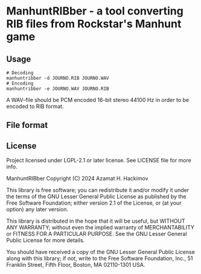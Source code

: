 # ManhuntRIBber - a tool converting RIB files from Rockstar's Manhunt game

## Usage

```shell
# Decoding
manhuntribber -d JOURNO.RIB JOURNO.WAV
# Encoding
manhuntribber -e JOURNO.WAV JOURNO.RIB
```

A WAV-file should be PCM encoded 16-bit stereo 44100 Hz in order to be encoded
to RIB format.

## File format

## License

Project licensed under LGPL-2.1 or later license. See LICENSE file for more info.

ManhuntRIBber
Copyright (C) 2024  Azamat H. Hackimov

This library is free software; you can redistribute it and/or modify it under
the terms of the GNU Lesser General Public License as published by the Free
Software Foundation; either version 2.1 of the License, or (at your option)
any later version.

This library is distributed in the hope that it will be useful, but WITHOUT
ANY WARRANTY; without even the implied warranty of MERCHANTABILITY or FITNESS
FOR A PARTICULAR PURPOSE. See the GNU Lesser General Public License for more
details.

You should have received a copy of the GNU Lesser General Public License along
with this library; if not, write to the Free Software Foundation, Inc., 51
Franklin Street, Fifth Floor, Boston, MA 02110-1301 USA.
